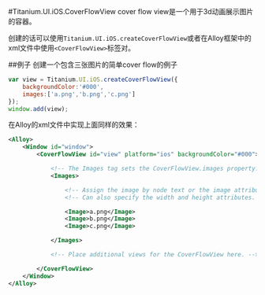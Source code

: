 #Titanium.UI.iOS.CoverFlowView
cover flow view是一个用于3d动画展示图片的容器。

创建的话可以使用`Titanium.UI.iOS.createCoverFlowView`或者在Alloy框架中的xml文件中使用`<CoverFlowView>`标签对。

##例子
创建一个包含三张图片的简单cover flow的例子
```javascript
var view = Titanium.UI.iOS.createCoverFlowView({
    backgroundColor:'#000',
    images:['a.png','b.png','c.png']
});
window.add(view);
```

在Alloy的xml文件中实现上面同样的效果：
```xml
<Alloy>
    <Window id="window">
        <CoverFlowView id="view" platform="ios" backgroundColor="#000">

            <!-- The Images tag sets the CoverFlowView.images property. -->
            <Images>

                <!-- Assign the image by node text or the image attribute. -->
                <!-- Can also specify the width and height attributes. -->

                <Image>a.png</Image>
                <Image>b.png</Image>
                <Image>c.png</Image>

            </Images>

            <!-- Place additional views for the CoverFlowView here. -->

        </CoverFlowView>
    </Window>
</Alloy>
```
